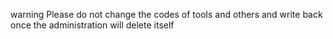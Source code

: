 warning 
Please do not change the codes of tools and others and write back once the administration will delete itself 
